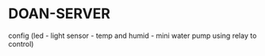 # DOAN-SERVER
config (led - light sensor - temp and humid - mini water pump using relay to control)

